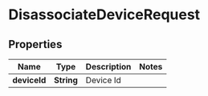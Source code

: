 
# DisassociateDeviceRequest

## Properties
Name | Type | Description | Notes
------------ | ------------- | ------------- | -------------
**deviceId** | **String** | Device Id | 



